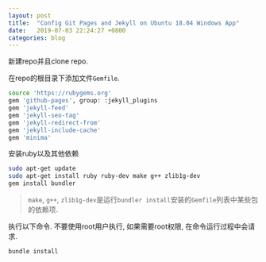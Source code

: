 ```yaml
---
layout: post
title:  "Config Git Pages and Jekyll on Ubuntu 18.04 Windows App"
date:   2019-07-03 22:24:27 +0800
categories: blog
---
```


新建repo并且clone repo.

在repo的根目录下添加文件`Gemfile`.

```bash
source 'https://rubygems.org'
gem 'github-pages', group: :jekyll_plugins
gem 'jekyll-feed'
gem 'jekyll-seo-tag'
gem 'jekyll-redirect-from'
gem 'jekyll-include-cache'
gem 'minima'
```

安装ruby以及其他依赖

```bash
sudo apt-get update
sudo apt-get install ruby ruby-dev make g++ zlib1g-dev
gem install bundler
```

> `make`, `g++`, `zlib1g-dev`是运行`bundler install`安装的`Gemfile`列表中某些包的依赖项.

执行以下命令. 不要使用root用户执行, 如果需要root权限, 在命令运行过程中会请求.

```bash
bundle install
```

